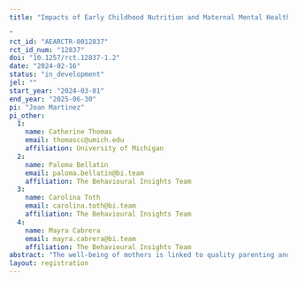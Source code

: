 ```yaml
---
title: "Impacts of Early Childhood Nutrition and Maternal Mental Health Interventions on Child Health and Development
"
rct_id: "AEARCTR-0012837"
rct_id_num: "12837"
doi: "10.1257/rct.12837-1.2"
date: "2024-02-16"
status: "in_development"
jel: ""
start_year: "2024-03-01"
end_year: "2025-06-30"
pi: "Joan Martinez"
pi_other:
  1:
    name: Catherine Thomas
    email: thomascc@umich.edu
    affiliation: University of Michigan
  2:
    name: Paloma Bellatin
    email: paloma.bellatin@bi.team
    affiliation: The Behavioural Insights Team
  3:
    name: Carolina Toth
    email: carolina.toth@bi.team
    affiliation: The Behavioural Insights Team
  4:
    name: Mayra Cabrera
    email: mayra.cabrera@bi.team
    affiliation: The Behavioural Insights Team
abstract: "The well-being of mothers is linked to quality parenting and early-childhood investments. According to research, many parents struggle to adopt new parenting habits that promote child health and development. New parents endure more stress and anxiety in the months after childbirth, making maternal mental health crucial to parental welfare. Can reliable information about early childhood nutrition, maternal well-being, and mental health affect early childhood investments and child health? Is the cognitive and psychological load of finding reliable caregiving practices reduced for parents when they have access to reliable information? This study makes progress on these research questions by establishing the effects of a caregiver assistance program that offers information on best practices for child health and nutrition and psychosocial interventions designed to enhance engagement in these practices and maternal well-being."
layout: registration
---
```


